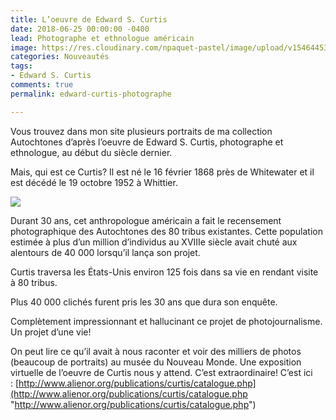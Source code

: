 ```yaml
---
title: L’oeuvre de Edward S. Curtis
date: 2018-06-25 00:00:00 -0400
lead: Photographe et ethnologue américain
image: https://res.cloudinary.com/npaquet-pastel/image/upload/v1546445339/DSC08109-620x413.jpg
categories: Nouveautés
tags:
- Edward S. Curtis
comments: true
permalink: edward-curtis-photographe

---
```

Vous trouvez dans mon site plusieurs portraits de ma collection Autochtones d’après l’oeuvre de Edward S. Curtis, photographe et ethnologue, au début du siècle dernier. 

Mais, qui est ce Curtis? Il est né le 16 février 1868 près de Whitewater et il est décédé le 19 octobre 1952 à Whittier.

![](https://res.cloudinary.com/npaquet-pastel/image/upload/v1542855158/ECurtis-1-206x300.jpg)

Durant 30 ans, cet anthropologue américain a fait le recensement photographique des Autochtones des 80 tribus existantes. Cette population estimée à plus d’un million d’individus au XVIIIe siècle avait chuté aux alentours de 40 000 lorsqu’il lança son projet.

Curtis traversa les États-Unis environ 125 fois dans sa vie en rendant visite à 80 tribus.

Plus 40 000 clichés furent pris les 30 ans que dura son enquête.

Complètement impressionnant et hallucinant ce projet de photojournalisme. Un projet d’une vie!

On peut lire ce qu’il avait à nous raconter et voir des milliers de photos (beaucoup de portraits) au musée du Nouveau Monde. Une exposition virtuelle de l’oeuvre de Curtis nous y attend. C’est extraordinaire! C’est ici : [http://www.alienor.org/publications/curtis/catalogue.php](http://www.alienor.org/publications/curtis/catalogue.php "http://www.alienor.org/publications/curtis/catalogue.php")